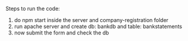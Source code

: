 Steps to run the code:

1. do npm start inside the server and company-registration folder
2. run apache server and create db: bankdb and table: bankstatements
3. now submit the form and check the db